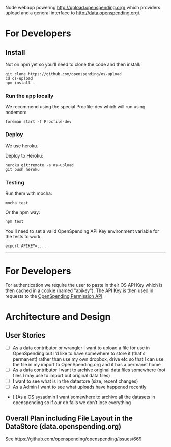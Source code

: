 Node webapp powering <http://upload.openspending.org/> which providers upload and a
general interface to <http://data.openspending.org/>.

# For Developers

## Install

Not on npm yet so you'll need to clone the code and then install:

    git clone https://github.com/openspending/os-upload
    cd os-upload 
    npm install .

### Run the app locally

We recommend using the special Procfile-dev which will run using nodemon:

    foreman start -f Procfile-dev

### Deploy

We use heroku.

Deploy to Heroku:

    heroku git:remote -a os-upload
    git push heroku

### Testing

Run them with mocha:

    mocha test

Or the npm way:

    npm test

You'll need to set a valid OpenSpending API Key environment variable for the
tests to work.

    export APIKEY=....

----

# For Developers

For authentication we require the user to paste in their OS API Key which is
then cached in a cookie (named "apikey"). The API Key is then used in requests
to the [OpenSpending Permission API][perms].

[perms]: http://community.openspending.org/help/api/permissions/

# Architecture and Design

## User Stories

* [ ] As a data contributor or wrangler I want to upload a file for use in
  OpenSpending but I'd like to have somewhere to store it (that's permanent)
  rather than use my own dropbox, drive etc so that I can use the file in my
  import to OpenSpending.org and it has a permanet home
* [ ] As a data contributor I want to archive original data files somewhere
  (not files I may use to import but original data files)
* [ ] I want to see what is in the datastore (size, recent changes)
* [ ] As a Admin I want to see what uploads have happened recently
* [ ]As a OS sysadmin I want somewhere to archive all the datasets in
  openspending so if our db fails we don’t lose everything 

## Overall Plan including File Layout in the DataStore (data.openspending.org)

See https://github.com/openspending/openspending/issues/669

